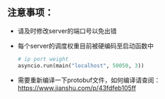 ## 注意事项：

- 请及时修改server的端口号以免出错

- 每个server的调度权重目前被硬编码至启动函数中

  ```python
  # ip port weight
  asyncio.run(main("localhost", 50050, 3))
  ```

- 需要重新编译一下protobuf文件，如何编译请查阅：https://www.jianshu.com/p/43fdfeb105ff